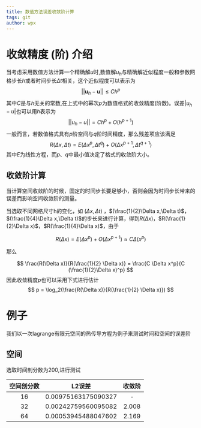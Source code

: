 ```yaml
---
title: 数值方法误差收敛阶计算
tags: git
author: wpx
---
```


# 收敛精度 (阶) 介绍

当考虑采用数值方法计算一个精确解$u$时,数值解$u_h$与精确解近似程度一般和参数网格步长$h$或者时间步长$\Delta t$相关，这个近似程度可以表示为
$$
||\boldsymbol u_h - \boldsymbol u|| \leq C h^p　
$$
其中$C$是与$h$无关的常数,在上式中的幂次$p$为数值格式的收敛精度(阶数)。误差$| u_h - u|$也可以用$h$表示为
$$
||u_h - u ||= C h^p + O(h^{p+1})
$$
一般而言，若数值格式具有$p$阶空间与$q$阶时间精度，那么残差项应该满足
$$
R(\Delta x,\Delta t) = E(\Delta x^p,\Delta t^q)+O(\Delta x^{p+1},\Delta t^{q+1})
$$
其中$E$为线性方程，而$p$、$q$中最小值决定了格式的收敛阶大小。

## 收敛阶计算

当计算空间收敛阶的时候，固定的时间步长要足够小，否则会因为时间步长带来的误差而影响空间收敛阶的测量。

当选取不同网格尺寸h的变化，如 $(\Delta x,\Delta t)$ ，$(\frac{1}{2}\Delta x,\Delta t)$，$(\frac{1}{4}\Delta x,\Delta t)$的步长来进行计算，得到$R(\Delta x)$，$R(\frac{1}{2}\Delta x)$，$R(\frac{1}{4}\Delta x)$，由于

$$
R(\Delta x) = E(\Delta x^p)+O(\Delta x^{p+1}) \approx C \Delta(x^p)
$$

那么

$$
\frac{R(\Delta x)}{R(\frac{1}{2} \Delta x)} = \frac{C \Delta x^p}{C (\frac{1}{2}\Delta x)^p}
$$
因此收敛精度$p$也可以采用下式进行估计
$$
p = \log_2(\frac{R(\Delta x)}{R(\frac{1}{2} \Delta x)})
$$

# 例子

我们以一次lagrange有限元空间的热传导方程为例子来测试时间和空间的误差阶

## 空间

选取时间剖分数为200,进行测试

| 空间剖分数 |       L2误差        | 收敛阶 |
| :--------: | :-----------------: | :----: |
|     16     | 0.00975163175090327 |   -    |
|     32     | 0.00242759560095082 | 2.008  |
|     64     | 0.00053945488047602 | 2.169  |

